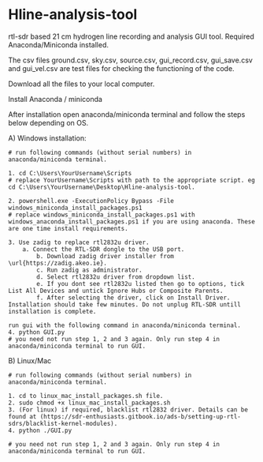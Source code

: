 # Hline-analysis-tool
rtl-sdr based 21 cm hydrogen line recording and analysis GUI tool.
Required Anaconda/Miniconda installed.

The csv files ground.csv, sky.csv, source.csv, gui_record.csv, gui_save.csv and gui_vel.csv are test files for checking the functioning of the code.

Download all the files to your local computer.

Install Anaconda / miniconda

After installation open anaconda/miniconda terminal and follow the steps below depending on OS.

A) Windows installation:
	
	# run following commands (without serial numbers) in anaconda/miniconda terminal.

	1. cd C:\Users\YourUsername\Scripts
	# replace YourUsername\Scripts with path to the appropriate script. eg cd C:\Users\YourUsername\Desktop\Hline-analysis-tool.
	
	2. powershell.exe -ExecutionPolicy Bypass -File windows_miniconda_install_packages.ps1
	# replace windows_miniconda_install_packages.ps1 with windows_anaconda_install_packages.ps1 if you are using anaconda. These are one time install requirements.

 	3. Use zadig to replace rtl2832u driver.
  		a. Connect the RTL-SDR dongle to the USB port.
        	b. Download zadig driver installer from \url{https://zadig.akeo.ie}.
        	c. Run zadig as administrator.
        	d. Select rtl2832u driver from dropdown list.
        	e. If you dont see rtl2832u listed then go to options, tick List All Devices and untick Ignore Hubs or Composite Parents.
        	f. After selecting the driver, click on Install Driver. Installation should take few minutes. Do not unplug RTL-SDR untill installation is complete.
  
	run gui with the following command in anaconda/miniconda terminal.
	4. python GUI.py
	# you need not run step 1, 2 and 3 again. Only run step 4 in anaconda/miniconda terminal to run GUI.	

B) Linux/Mac
	
	# run following commands (without serial numbers) in anaconda/miniconda terminal.

	1. cd to linux_mac_install_packages.sh file.
	2. sudo chmod +x linux_mac_install_packages.sh
 	3. (For linux) if required, blacklist rtl2832 driver. Details can be found at (https://sdr-enthusiasts.gitbook.io/ads-b/setting-up-rtl-sdrs/blacklist-kernel-modules).
	4. python ./GUI.py

	# you need not run step 1, 2 and 3 again. Only run step 4 in anaconda/miniconda terminal to run GUI.	
	
